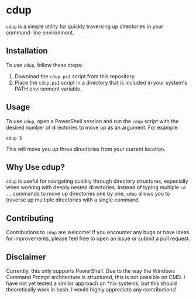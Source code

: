 # cdup

`cdup` is a simple utility for quickly traversing up directories in your command-line environment.

## Installation

To use `cdup`, follow these steps:

1. Download the `cdup.ps1` script from this repository.
2. Place the `cdup.ps1` script in a directory that is included in your system's PATH environment variable.

## Usage

To use `cdup`, open a PowerShell session and run the `cdup` script with the desired number of directories to move up as an argument. For example:

```
cdup 3
```

This will move you up three directories from your current location.

## Why Use cdup?

`cdup` is useful for navigating quickly through directory structures, especially when working with deeply nested directories. Instead of typing multiple `cd ..` commands to move up directories one by one, `cdup` allows you to traverse up multiple directories with a single command.

## Contributing

Contributions to `cdup` are welcome! If you encounter any bugs or have ideas for improvements, please feel free to open an issue or submit a pull request. 

## Disclaimer

Currently, this only supports PowerShell. Due to the way the Windows Command Prompt architecture is structured, this is not possible on CMD. I have not yet tested a similar approach on *nix systems, but this should theoretically work in bash. I would highly appreciate any contributions!
